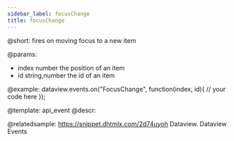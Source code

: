 ```yaml
---
sidebar_label: focusChange
title: focusChange
---          
```


@short:
fires on moving focus to a new item

@params:
- index 	number 				the position of an item
- id 		string,number 		the id of an item


@example:
dataview.events.on("FocusChange", function(index, id){
    // your code here
});


@template: api_event
@descr:


@relatedsample:
https://snippet.dhtmlx.com/2d74uyoh	Dataview. Dataview Events
